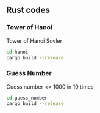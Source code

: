 ## Rust codes

### Tower of Hanoi
Tower of Hanoi Sovler
```bash
cd hanoi
cargo build --release
```

### Guess Number
Guess number <= 1000 in 10 times
```bash
cd guess_number
cargo build --release
```
